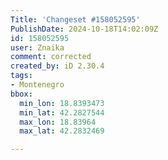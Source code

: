 ```yaml
---
Title: 'Changeset #158052595'
PublishDate: 2024-10-18T14:02:09Z
id: 158052595
user: Znaika
comment: corrected
created_by: iD 2.30.4
tags:
- Montenegro
bbox:
  min_lon: 18.8393473
  min_lat: 42.2827544
  max_lon: 18.83964
  max_lat: 42.2832469

---
```

